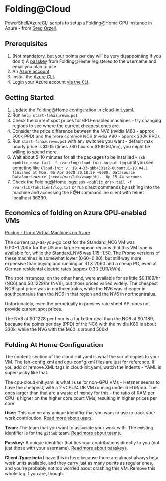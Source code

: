 # Folding@Cloud

PowerShell/AzureCLI scripts to setup a Folding@Home GPU instance in Azure - from [Greg Orzell](https://github.com/gorzell/folding-at-cloud).


## Prerequisites
1. (Not mandatory, but your points per day will be very disappointing if you don't) A [passkey](https://apps.foldingathome.org/getpasskey) from Folding@Home registered to the username and email you plan to use
1. An [Azure account](https://azure.microsoft.com/en-us/free/).
1. Install the [Azure CLI](https://docs.microsoft.com/en-us/cli/azure/install-azure-cli?view=azure-cli-latest).
1. Login your Azure account [via the CLI](https://docs.microsoft.com/en-us/cli/azure/authenticate-azure-cli?view=azure-cli-latest).

## Getting Started
1. Update the Folding@Home configuration in [cloud-init.yaml](https://github.com/gorzell/folding-at-cloud/blob/master/cloud-init.yaml).
1. Run `help start-fahazurevm.ps1`
1. Check the current spot prices for GPU-enabled machines - try changing regions to see where the current cheapest ones are.
1. Consider the price difference between the NV6 (nvidia M60 - approx 500k PPD) and the more common NC6 (nvidia K80 - approx 330k PPD).
1. Run `start-fahazurevm.ps1` with any switches you want - default max hourly price is $0.15 (times 730 hours = $109.50/mo), you might be willing to spend more.
1. Wait about 5-10 minutes for all the packages to be installed - `ssh <public_dns> tail -f /var/log/cloud-init-output.log` until you see someting like `Cloud-init v. 19.4-33-gbb4131a2-0ubuntu1~18.04.1 finished at Mon, 06 Apr 2020 20:18:39 +0000. Datasource DataSourceAzure [seed=/var/lib/waagent].  Up 15.44 seconds`
1. Check the Folding@Home logs: `ssh <public_dns> tail -f /var/lib/fahclient/log.txt` or run direct commands by ssh'ing into the machine and accessing the F@H commandline client with telnet localhost 36330.

## Economics of folding on Azure GPU-enabled VMs

[Pricing - Linux Virtual Machines on Azure](https://azure.microsoft.com/en-us/pricing/details/virtual-machines/linux/)

The current pay-as-you-go cost for the Standard_NC6 VM was $0.90-$1.20/hr for the US and large European regions that this VM type is available for, while the Standard_NV6 was $1.15-$1.50. The Promo versions of these machines is somewhat lower ($0.60-$0.80), but still way more expensive than buying and running an RTX 2060 and a cheap PC, even at German residental electric rates (approx 0.30 EUR/kWh).

The spot instances, on the other hand, were available for as little $0.1189/hr (NC6) and $0.1228/hr (NV6), but those prices varied widely. The cheapest NC6 spot price was in northcentralus, while the NV6 was cheaper in southcentralus than the NC6 in that region and the NV6 in northcentralus.

Unfortunately, even the perpetually in-preview rate sheet API does not provide current spot prices.

The NV6 at $0.1228 per hour is a far better deal than the NC6 at $0.1189, because the points per day (PPD) of the NC6 with the nvidia K80 is about 330k, while the NV6 with the M60 is around 500k!

## Folding At Home Configuration

The content: section of the cloud-init.yaml is what the script copies to your VM. The fah-config.xml and cpu-config.xml files are just for reference. If you add or remove XML tags in cloud-init.yaml, watch the indents - YAML is super-picky like that.

The cpu-cloud-init.yaml is what I use for non-GPU VMs - Hetzner seems to have the cheapest, with a 2 vCPU/4 GB VM running under 6 EUR/mo. The ones larger than that are a waste of money for this - the ratio of RAM per CPU is higher on the higher core count VMs, resulting in higher prices per core.

**User:** This can be any unique identifier that you want to use to track your work contribution. [Read more about users](https://foldingathome.org/support/faq/stats-teams-usernames/).

**Team:** The team that you want to associate your work with. The existing identifier is for the `github` team. [Read more about teams](https://foldingathome.org/support/faq/stats-teams-usernames/).

**Passkey:** A unique identifier that ties your contributions directly to you (not just those with your username). [Read more about passkeys](https://foldingathome.org/support/faq/points/passkey/).

**Client-Type: beta** I have this in here because there are almost always beta work units available, and they carry just as many points as regular ones, and you're probably not too worried about crashing this VM. Remove this whole tag if you are, though.
